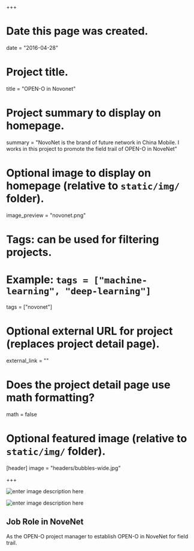 
+++

# Date this page was created.
date = "2016-04-28"

# Project title.
title = "OPEN-O in Novonet"

# Project summary to display on homepage.
summary = "NovoNet is the brand of future network in China Mobile. I works in this project to promote the field trail of OPEN-O in NoveNet"

# Optional image to display on homepage (relative to `static/img/` folder).
image_preview = "novonet.png"

# Tags: can be used for filtering projects.
# Example: `tags = ["machine-learning", "deep-learning"]`
tags = ["novonet"]

# Optional external URL for project (replaces project detail page).
external_link = ""

# Does the project detail page use math formatting?
math = false

# Optional featured image (relative to `static/img/` folder).
[header]
image = "headers/bubbles-wide.jpg"


+++

![enter image description here](https://cl.ly/2N2N1v453q1o/Image%202017-08-18%20at%2012.03.00%20PM.png)

![enter image description here](https://cl.ly/3u3u0Y1y083u/Image%202017-08-18%20at%2012.08.26%20PM.png)
## Job Role in NoveNet
As the OPEN-O project manager to establish OPEN-O in NoveNet for field trail.
